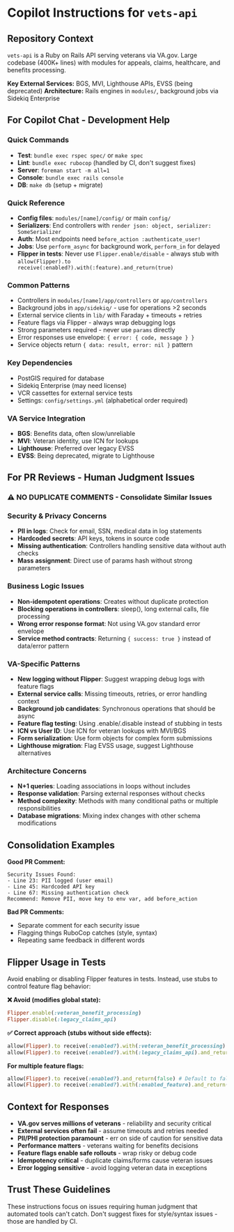 # Copilot Instructions for `vets-api`

## Repository Context
`vets-api` is a Ruby on Rails API serving veterans via VA.gov. Large codebase (400K+ lines) with modules for appeals, claims, healthcare, and benefits processing.

**Key External Services:** BGS, MVI, Lighthouse APIs, EVSS (being deprecated)
**Architecture:** Rails engines in `modules/`, background jobs via Sidekiq Enterprise

## For Copilot Chat - Development Help

### Quick Commands
- **Test**: `bundle exec rspec spec/` or `make spec`
- **Lint**: `bundle exec rubocop` (handled by CI, don't suggest fixes)
- **Server**: `foreman start -m all=1`
- **Console**: `bundle exec rails console`
- **DB**: `make db` (setup + migrate)

### Quick Reference
- **Config files**: `modules/[name]/config/` or main `config/`
- **Serializers**: End controllers with `render json: object, serializer: SomeSerializer`
- **Auth**: Most endpoints need `before_action :authenticate_user!`
- **Jobs**: Use `perform_async` for background work, `perform_in` for delayed
- **Flipper in tests**: Never use `Flipper.enable/disable` - always stub with `allow(Flipper).to receive(:enabled?).with(:feature).and_return(true)`

### Common Patterns
- Controllers in `modules/[name]/app/controllers` or `app/controllers`
- Background jobs in `app/sidekiq/` - use for operations >2 seconds
- External service clients in `lib/` with Faraday + timeouts + retries
- Feature flags via Flipper - always wrap debugging logs
- Strong parameters required - never use `params` directly
- Error responses use envelope: `{ error: { code, message } }`
- Service objects return `{ data: result, error: nil }` pattern

### Key Dependencies
- PostGIS required for database
- Sidekiq Enterprise (may need license)
- VCR cassettes for external service tests
- Settings: `config/settings.yml` (alphabetical order required)

### VA Service Integration
- **BGS**: Benefits data, often slow/unreliable
- **MVI**: Veteran identity, use ICN for lookups
- **Lighthouse**: Preferred over legacy EVSS
- **EVSS**: Being deprecated, migrate to Lighthouse

## For PR Reviews - Human Judgment Issues

### ⚠️ NO DUPLICATE COMMENTS - Consolidate Similar Issues

### Security & Privacy Concerns
- **PII in logs**: Check for email, SSN, medical data in log statements
- **Hardcoded secrets**: API keys, tokens in source code
- **Missing authentication**: Controllers handling sensitive data without auth checks
- **Mass assignment**: Direct use of params hash without strong parameters

### Business Logic Issues
- **Non-idempotent operations**: Creates without duplicate protection
- **Blocking operations in controllers**: sleep(), long external calls, file processing
- **Wrong error response format**: Not using VA.gov standard error envelope
- **Service method contracts**: Returning `{ success: true }` instead of data/error pattern

### VA-Specific Patterns
- **New logging without Flipper**: Suggest wrapping debug logs with feature flags
- **External service calls**: Missing timeouts, retries, or error handling context
- **Background job candidates**: Synchronous operations that should be async
- **Feature flag testing**: Using .enable/.disable instead of stubbing in tests
- **ICN vs User ID**: Use ICN for veteran lookups with MVI/BGS
- **Form serialization**: Use form objects for complex form submissions
- **Lighthouse migration**: Flag EVSS usage, suggest Lighthouse alternatives

### Architecture Concerns
- **N+1 queries**: Loading associations in loops without includes
- **Response validation**: Parsing external responses without checks
- **Method complexity**: Methods with many conditional paths or multiple responsibilities
- **Database migrations**: Mixing index changes with other schema modifications

## Consolidation Examples

**Good PR Comment:**
```
Security Issues Found:
- Line 23: PII logged (user email)
- Line 45: Hardcoded API key
- Line 67: Missing authentication check
Recommend: Remove PII, move key to env var, add before_action
```

**Bad PR Comments:**
- Separate comment for each security issue
- Flagging things RuboCop catches (style, syntax)
- Repeating same feedback in different words

## Flipper Usage in Tests

Avoid enabling or disabling Flipper features in tests. Instead, use stubs to control feature flag behavior:

**❌ Avoid (modifies global state):**
```ruby
Flipper.enable(:veteran_benefit_processing)
Flipper.disable(:legacy_claims_api)
```

**✅ Correct approach (stubs without side effects):**
```ruby
allow(Flipper).to receive(:enabled?).with(:veteran_benefit_processing).and_return(true)
allow(Flipper).to receive(:enabled?).with(:legacy_claims_api).and_return(false)
```

**For multiple feature flags:**
```ruby
allow(Flipper).to receive(:enabled?).and_return(false) # Default to false
allow(Flipper).to receive(:enabled?).with(:enabled_feature).and_return(true)
```

## Context for Responses
- **VA.gov serves millions of veterans** - reliability and security critical
- **External services often fail** - assume timeouts and retries needed
- **PII/PHI protection paramount** - err on side of caution for sensitive data
- **Performance matters** - veterans waiting for benefits decisions
- **Feature flags enable safe rollouts** - wrap risky or debug code
- **Idempotency critical** - duplicate claims/forms cause veteran issues
- **Error logging sensitive** - avoid logging veteran data in exceptions

## Trust These Guidelines
These instructions focus on issues requiring human judgment that automated tools can't catch. Don't suggest fixes for style/syntax issues - those are handled by CI.